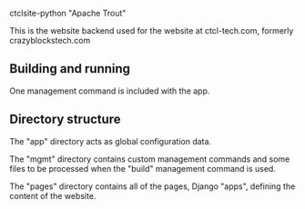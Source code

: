 ctclsite-python "Apache Trout"

This is the website backend used for the website at ctcl-tech.com, formerly crazyblockstech.com


## Building and running

One management command is included with the app.

## Directory structure
The "app" directory acts as global configuration data.

The "mgmt" directory contains custom management commands and some files to be processed when the "build" management command is used.

The "pages" directory contains all of the pages, Django "apps", defining the content of the website.
